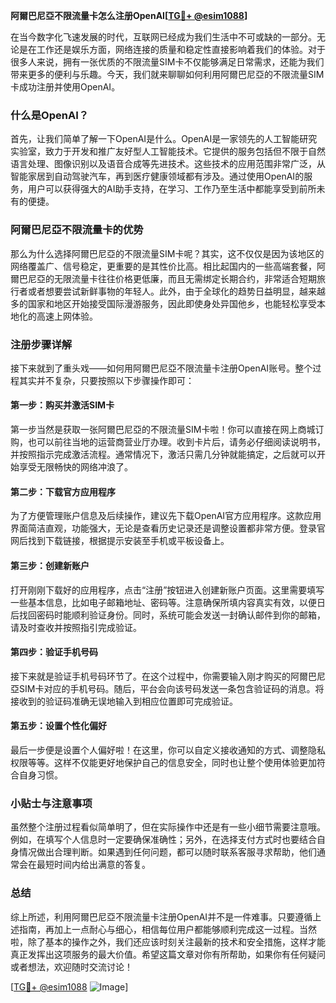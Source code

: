 **阿爾巴尼亞不限流量卡怎么注册OpenAI[[TG💪+ @esim1088](https://t.me/s/esim1088)]**

在当今数字化飞速发展的时代，互联网已经成为我们生活中不可或缺的一部分。无论是在工作还是娱乐方面，网络连接的质量和稳定性直接影响着我们的体验。对于很多人来说，拥有一张优质的不限流量SIM卡不仅能够满足日常需求，还能为我们带来更多的便利与乐趣。今天，我们就来聊聊如何利用阿爾巴尼亞的不限流量SIM卡成功注册并使用OpenAI。

### 什么是OpenAI？

首先，让我们简单了解一下OpenAI是什么。OpenAI是一家领先的人工智能研究实验室，致力于开发和推广友好型人工智能技术。它提供的服务包括但不限于自然语言处理、图像识别以及语音合成等先进技术。这些技术的应用范围非常广泛，从智能家居到自动驾驶汽车，再到医疗健康领域都有涉及。通过使用OpenAI的服务，用户可以获得强大的AI助手支持，在学习、工作乃至生活中都能享受到前所未有的便捷。

### 阿爾巴尼亞不限流量卡的优势

那么为什么选择阿爾巴尼亞的不限流量SIM卡呢？其实，这不仅仅是因为该地区的网络覆盖广、信号稳定，更重要的是其性价比高。相比起国内的一些高端套餐，阿爾巴尼亞的无限流量卡往往价格更低廉，而且无需绑定长期合约，非常适合短期旅行者或者想要尝试新鲜事物的年轻人。此外，由于全球化的趋势日益明显，越来越多的国家和地区开始接受国际漫游服务，因此即使身处异国他乡，也能轻松享受本地化的高速上网体验。

### 注册步骤详解

接下来就到了重头戏——如何用阿爾巴尼亞不限流量卡注册OpenAI账号。整个过程其实并不复杂，只要按照以下步骤操作即可：

#### 第一步：购买并激活SIM卡
第一步当然是获取一张阿爾巴尼亞的不限流量SIM卡啦！你可以直接在网上商城订购，也可以前往当地的运营商营业厅办理。收到卡片后，请务必仔细阅读说明书，并按照指示完成激活流程。通常情况下，激活只需几分钟就能搞定，之后就可以开始享受无限畅快的网络冲浪了。

#### 第二步：下载官方应用程序
为了方便管理账户信息及后续操作，建议先下载OpenAI官方应用程序。这款应用界面简洁直观，功能强大，无论是查看历史记录还是调整设置都非常方便。登录官网后找到下载链接，根据提示安装至手机或平板设备上。

#### 第三步：创建新账户
打开刚刚下载好的应用程序，点击“注册”按钮进入创建新账户页面。这里需要填写一些基本信息，比如电子邮箱地址、密码等。注意确保所填内容真实有效，以便日后找回密码时能顺利验证身份。同时，系统可能会发送一封确认邮件到你的邮箱，请及时查收并按照指引完成验证。

#### 第四步：验证手机号码
接下来就是验证手机号码环节了。在这个过程中，你需要输入刚才购买的阿爾巴尼亞SIM卡对应的手机号码。随后，平台会向该号码发送一条包含验证码的消息。将接收到的验证码准确无误地输入到相应位置即可完成验证。

#### 第五步：设置个性化偏好
最后一步便是设置个人偏好啦！在这里，你可以自定义接收通知的方式、调整隐私权限等等。这样不仅能更好地保护自己的信息安全，同时也让整个使用体验更加符合自身习惯。

### 小贴士与注意事项

虽然整个注册过程看似简单明了，但在实际操作中还是有一些小细节需要注意哦。例如，在填写个人信息时一定要确保准确性；另外，在选择支付方式时也要结合自身情况做出合理判断。如果遇到任何问题，都可以随时联系客服寻求帮助，他们通常会在最短时间内给出满意的答复。

### 总结

综上所述，利用阿爾巴尼亞不限流量卡注册OpenAI并不是一件难事。只要遵循上述指南，再加上一点耐心与细心，相信每位用户都能够顺利完成这一过程。当然啦，除了基本的操作之外，我们还应该时刻关注最新的技术和安全措施，这样才能真正发挥出这项服务的最大价值。希望这篇文章对你有所帮助，如果你有任何疑问或者想法，欢迎随时交流讨论！

[[TG💪+ @esim1088](https://t.me/s/esim1088) ![Image](https://i.postimg.cc/4NQfJmqS/Snipaste-2025-05-13-00-14-12.png)]